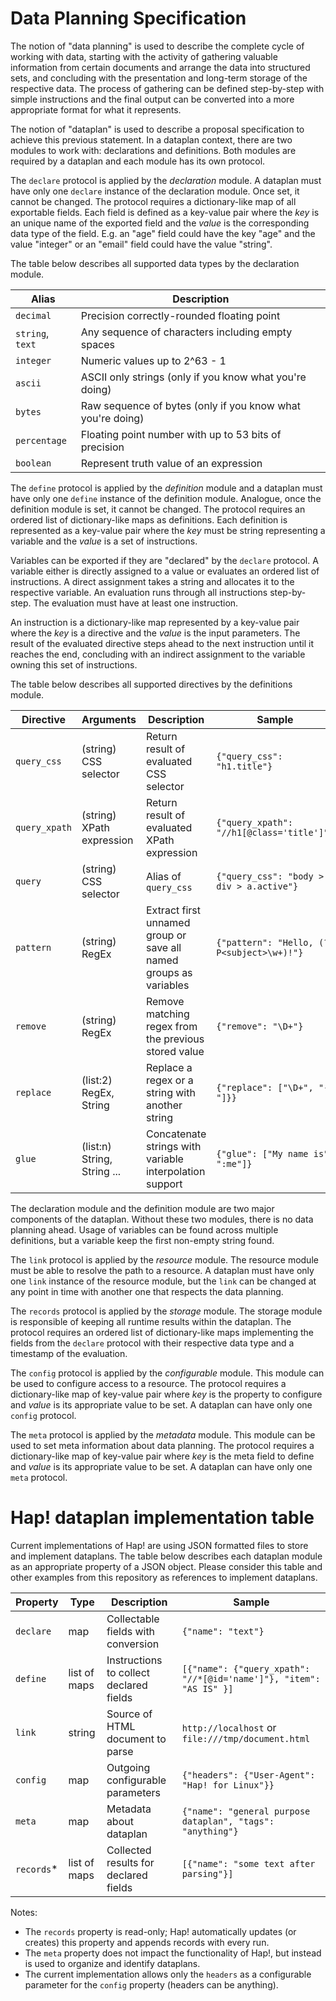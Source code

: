 # Data Planning Specification

The notion of "data planning" is used to describe the complete cycle of working with data, starting with the activity of gathering valuable information from certain documents and arrange the data into structured sets, and concluding with the presentation and long-term storage of the respective data. The process of gathering can be defined step-by-step with simple instructions and the final output can be converted into a more appropriate format for what it represents.

The notion of "dataplan" is used to describe a proposal specification to achieve this previous statement. In a dataplan context, there are two modules to work with: declarations and definitions. Both modules are required by a dataplan and each module has its own protocol.

The `declare` protocol is applied by the *declaration* module. A dataplan must have only one `declare` instance of the declaration module. Once set, it cannot be changed. The protocol requires a dictionary-like map of all exportable fields. Each field is defined as a key-value pair where the *key* is an unique name of the exported field and the *value* is the corresponding data type of the field. E.g. an "age" field could have the key "age" and the value "integer" or an "email" field could have the value "string".

The table below describes all supported data types by the declaration module.

Alias | Description
----- | -----------
`decimal` | Precision correctly-rounded floating point
`string`, `text` | Any sequence of characters including empty spaces
`integer` | Numeric values up to 2^63 - 1
`ascii` | ASCII only strings (only if you know what you're doing)
`bytes` | Raw sequence of bytes (only if you know what you're doing)
`percentage` | Floating point number with up to 53 bits of precision
`boolean` | Represent truth value of an expression

The `define` protocol is applied by the *definition* module and a dataplan must have only one `define` instance of the definition module. Analogue, once the definition module is set, it cannot be changed. The protocol requires an ordered list of dictionary-like maps as definitions. Each definition is represented as a key-value pair where the *key* must be string representing a variable and the *value* is a set of instructions.

Variables can be exported if they are "declared" by the `declare` protocol. A variable either is directly assigned to a value or evaluates an ordered list of instructions. A direct assignment takes a string and allocates it to the respective variable. An evaluation runs through all instructions step-by-step. The evaluation must have at least one instruction.

An instruction is a dictionary-like map represented by a key-value pair where the *key* is a directive and the *value* is the input parameters. The result of the evaluated directive steps ahead to the next instruction until it reaches the end, concluding with an indirect assignment to the variable owning this set of instructions.

The table below describes all supported directives by the definitions module.

Directive | Arguments | Description | Sample
--------- | --------- | ----------- | ------
`query_css` | (string) CSS selector | Return result of evaluated CSS selector | `{"query_css": "h1.title"}`
`query_xpath` | (string) XPath expression | Return result of evaluated XPath expression | `{"query_xpath": "//h1[@class='title']"}`
`query` | (string) CSS selector | Alias of `query_css` | `{"query_css": "body > div > a.active"}`
`pattern` | (string) RegEx | Extract first unnamed group or save all named groups as variables | `{"pattern": "Hello, (?P<subject>\w+)!"}`
`remove` | (string) RegEx | Remove matching regex from the previous stored value | `{"remove": "\D+"}`
`replace` | (list:2) RegEx, String | Replace a regex or a string with another string | `{"replace": ["\D+", "-"]}}`
`glue` | (list:n) String, String ... | Concatenate strings with variable interpolation support | `{"glue": ["My name is", ":me"]}`

The declaration module and the definition module are two major components of the dataplan. Without these two modules, there is no data planning ahead. Usage of variables can be found across multiple definitions, but a variable keep the first non-empty string found.

The `link` protocol is applied by the *resource* module. The resource module must be able to resolve the path to a resource. A dataplan must have only one `link` instance of the resource module, but the `link` can be changed at any point in time with another one that respects the data planning.

The `records` protocol is applied by the *storage* module. The storage module is responsible of keeping all runtime results within the dataplan. The protocol requires an ordered list of dictionary-like maps implementing the fields from the `declare` protocol with their respective data type and a timestamp of the evaluation.

The `config` protocol is applied by the *configurable* module. This module can be used to configure access to a resource. The protocol requires a dictionary-like map of key-value pair where *key* is the property to configure and *value* is its appropriate value to be set. A dataplan can have only one `config` protocol.

The `meta` protocol is applied by the *metadata* module. This module can be used to set meta information about data planning. The protocol requires a dictionary-like map of key-value pair where *key* is the meta field to define and *value* is its appropriate value to be set. A dataplan can have only one `meta` protocol.


# Hap! dataplan implementation table
Current implementations of Hap! are using JSON formatted files to store and implement dataplans. The table below describes each dataplan module as an appropriate property of a JSON object. Please consider this table and other examples from this repository as references to implement dataplans.

Property | Type | Description | Sample
-------- | ---- | ----------- | ------
`declare` | map | Collectable fields with conversion | `{"name": "text"}`
`define`  | list of maps | Instructions to collect declared fields | `[{"name": {"query_xpath": "//*[@id='name']"}, "item": "AS IS" }]`
`link`    | string | Source of HTML document to parse | `http://localhost` or `file:///tmp/document.html`
`config`  | map | Outgoing configurable parameters | `{"headers": {"User-Agent": "Hap! for Linux"}}`
`meta`    | map | Metadata about dataplan | `{"name": "general purpose dataplan", "tags": "anything"}`
`records`* | list of maps | Collected results for declared fields | `[{"name": "some text after parsing"}]`

Notes:
 - The `records` property is read-only; Hap! automatically updates (or creates) this property and appends records with every run.
 - The `meta` property does not impact the functionality of Hap!, but instead is used to organize and identify dataplans.
 - The current implementation allows only the `headers` as a configurable parameter for the `config` property (headers can be anything).
